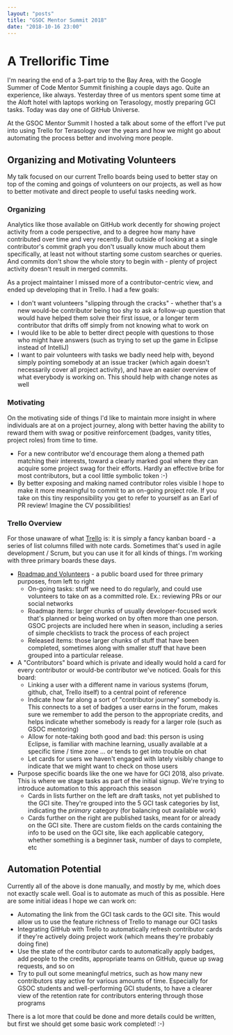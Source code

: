 ```yaml
---
layout: "posts"
title: "GSOC Mentor Summit 2018"
date: "2018-10-16 23:00"
---
```


# A Trellorific Time

I'm nearing the end of a 3-part trip to the Bay Area, with the Google Summer of Code Mentor Summit finishing a couple days ago. Quite an experience, like always. Yesterday three of us mentors spent some time at the Aloft hotel with laptops working on Terasology, mostly preparing GCI tasks. Today was day one of GitHub Universe.

At the GSOC Mentor Summit I hosted a talk about some of the effort I've put into using Trello for Terasology over the years and how we might go about automating the process better and involving more people.

## Organizing and Motivating Volunteers

My talk focused on our current Trello boards being used to better stay on top of the coming and goings of volunteers on our projects, as well as how to better motivate and direct people to useful tasks needing work.

### Organizing

Analytics like those available on GitHub work decently for showing project activity from a code perspective, and to a degree how many have contributed over time and very recently. But outside of looking at a single contributor's commit graph you don't usually know much about them specifically, at least not without starting some custom searches or queries. And commits don't show the whole story to begin with - plenty of project activity doesn't result in merged commits.

As a project maintainer I missed more of a contributor-centric view, and ended up developing that in Trello. I had a few goals:

* I don't want volunteers "slipping through the cracks" - whether that's a new would-be contributor being too shy to ask a follow-up question that would have helped them solve their first issue, or a longer term contributor that drifts off simply from not knowing what to work on
* I would like to be able to better direct people with questions to those who might have answers (such as trying to set up the game in Eclipse instead of IntelliJ)
* I want to pair volunteers with tasks we badly need help with, beyond simply pointing somebody at an issue tracker (which again doesn't necessarily cover all project activity), and have an easier overview of what everybody is working on. This should help with change notes as well

### Motivating

On the motivating side of things I'd like to maintain more insight in where individuals are at on a project journey, along with better having the ability to reward them with swag or positive reinforcement (badges, vanity titles, project roles) from time to time.

* For a new contributor we'd encourage them along a themed path matching their interests, toward a clearly marked goal where they can acquire some project swag for their efforts. Hardly an effective bribe for most contributors, but a cool little symbolic token :-)
* By better exposing and making named contributor roles visible I hope to make it more meaningful to commit to an on-going project role. If you take on this tiny responsibility you get to refer to yourself as an Earl of PR review! Imagine the CV possibilities!

### Trello Overview

For those unaware of what [Trello](https://trello.com) is: it is simply a fancy kanban board - a series of list columns filled with note cards. Sometimes that's used in agile development / Scrum, but you can use it for all kinds of things. I'm working with three primary boards these days.

* [Roadmap and Volunteers](https://trello.com/b/E6PfiSX8/roadmap-and-volunteers) - a public board used for three primary purposes, from left to right
  * On-going tasks: stuff we need to do regularly, and could use volunteers to take on as a committed role. Ex.: reviewing PRs or our social networks
  * Roadmap items: larger chunks of usually developer-focused work that's planned or being worked on by often more than one person. GSOC projects are included here when in season, including a series of simple checklists to track the process of each project
  * Released items: those larger chunks of stuff that have been completed, sometimes along with smaller stuff that have been grouped into a particular release.
* A "Contributors" board which is private and ideally would hold a card for every contributor or would-be contributor we've noticed. Goals for this board:
  * Linking a user with a different name in various systems (forum, github, chat, Trello itself) to a central point of reference
  * Indicate how far along a sort of "contributor journey" somebody is. This connects to a set of badges a user earns in the forum, makes sure we remember to add the person to the appropriate credits, and helps indicate whether somebody is ready for a larger role (such as GSOC mentoring)
  * Allow for note-taking both good and bad: this person is using Eclipse, is familiar with machine learning, usually available at a specific time / time zone ... or tends to get into trouble on chat
  * Let cards for users we haven't engaged with lately visibly change to indicate that we might want to check on those users
* Purpose specific boards like the one we have for GCI 2018, also private. This is where we stage tasks as part of the initial signup. We're trying to introduce automation to this approach this season
  * Cards in lists further on the left are draft tasks, not yet published to the GCI site. They're grouped into the 5 GCI task categories by list, indicating the _primary_ category (for balancing out available work)
  * Cards further on the right are published tasks, meant for or already on the GCI site. There are custom fields on the cards containing the info to be used on the GCI site, like each applicable category, whether something is a beginner task, number of days to complete, etc

## Automation Potential

Currently all of the above is done manually, and mostly by me, which does not exactly scale well. Goal is to automate as much of this as possible. Here are some initial ideas I hope we can work on:

* Automating the link from the GCI task cards to the GCI site. This would allow us to use the feature richness of Trello to manage our GCI tasks
* Integrating GitHub with Trello to automatically refresh contributor cards if they're actively doing project work (which means they're probably doing fine)
* Use the state of the contributor cards to automatically apply badges, add people to the credits, appropriate teams on GitHub, queue up swag requests, and so on
* Try to pull out some meaningful metrics, such as how many new contributors stay active for various amounts of time. Especially for GSOC students and well-performing GCI students, to have a clearer view of the retention rate for contributors entering through those programs

There is a lot more that could be done and more details could be written, but first we should get some basic work completed! :-)
